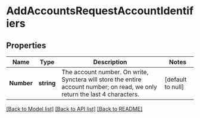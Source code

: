 # AddAccountsRequestAccountIdentifiers

## Properties
Name | Type | Description | Notes
------------ | ------------- | ------------- | -------------
**Number** | **string** | The account number. On write, Synctera will store the entire account number; on read, we only return the last 4 characters.  | [default to null]

[[Back to Model list]](../README.md#documentation-for-models) [[Back to API list]](../README.md#documentation-for-api-endpoints) [[Back to README]](../README.md)

